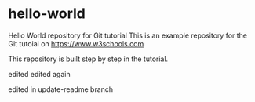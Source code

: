 # hello-world
Hello World repository for Git tutorial
This is an example repository for the Git tutoial on https://www.w3schools.com

This repository is built step by step in the tutorial. 

edited
edited again


edited in update-readme branch